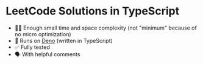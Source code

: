 # LeetCode Solutions in TypeScript

- 🏃‍♀️ Enough small time and space complexity (not "minimum" because of no micro optimization)
- 💯 Runs on [Deno](https://deno.land) (written in TypeScript)
- ✅ Fully tested
- 🗣 With helpful comments
